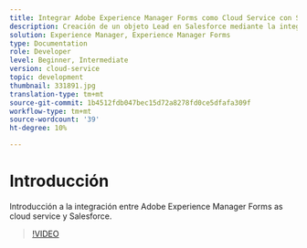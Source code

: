 ```yaml
---
title: Integrar Adobe Experience Manager Forms como Cloud Service con Salesforce
description: Creación de un objeto Lead en Salesforce mediante la integración
solution: Experience Manager, Experience Manager Forms
type: Documentation
role: Developer
level: Beginner, Intermediate
version: cloud-service
topic: development
thumbnail: 331891.jpg
translation-type: tm+mt
source-git-commit: 1b4512fdb047bec15d72a8278fd0ce5dfafa309f
workflow-type: tm+mt
source-wordcount: '39'
ht-degree: 10%

---
```


# Introducción

Introducción a la integración entre Adobe Experience Manager Forms as cloud service y Salesforce.

>[!VIDEO](https://video.tv.adobe.com/v/331891/?quality=12&learn=on)
